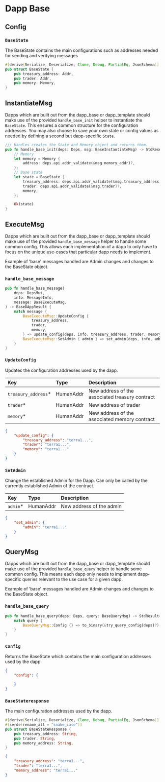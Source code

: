 
# Dapp Base 

## Config 

### `BaseState`

The BaseState contains the main configurations such as addresses needed for sending and verifying messages

```rust
#[derive(Serialize, Deserialize, Clone, Debug, PartialEq, JsonSchema)]
pub struct BaseState {
    pub treasury_address: Addr,
    pub trader: Addr,
    pub memory: Memory,
}
```

## InstantiateMsg

Dapps which are built out from the dapp_base or dapp_template should make use of the provided
`handle_base_init` helper to instantiate the `BaseState`. This ensures a common structure for the configuration addresses. You may also choose to save your own state or config values as needed by defining a second but dapp-specific `State`.

```rust
/// Handles creates the State and Memory object and returns them.
pub fn handle_base_init(deps: Deps, msg: BaseInstantiateMsg) -> StdResult<BaseState> {
    // Memory
    let memory = Memory {
        address: deps.api.addr_validate(&msg.memory_addr)?,
    };
    // Base state
    let state = BaseState {
        treasury_address: deps.api.addr_validate(&msg.treasury_address)?,
        trader: deps.api.addr_validate(&msg.trader)?,
        memory,
    };

    Ok(state)
}
```

## ExecuteMsg 

Dapps which are built out from the dapp_base or dapp_template should make use of the provided
`handle_base_message` helper to handle some common config. This allows each implementation of a dapp to only have to focus on the unique use-cases that particular dapp needs to implement.

Example of 'base' messages handled are Admin changes and changes to the BaseState object.

### `handle_base_message`


```rust
pub fn handle_base_message(
    deps: DepsMut,
    info: MessageInfo,
    message: BaseExecuteMsg,
) -> BaseDAppResult {
    match message {
        BaseExecuteMsg::UpdateConfig {
            treasury_address,
            trader,
            memory,
        } => update_config(deps, info, treasury_address, trader, memory),
        BaseExecuteMsg::SetAdmin { admin } => set_admin(deps, info, admin),
    }
}
```

### `UpdateConfig`

Updates the configuration addresses used by the dapp.

| Key | Type | Description |
| :--- | :--- | :--- |
| `treasury_address`\* | HumanAddr | New address of the associated treasury contract |
| `trader`\* | HumanAddr | New address of trader |
| `memory`\* | HumanAddr | New address of the associated memory contract |

```json
{
    "update_config": {
        "treasury_address": "terra1...",
        "trader": "terra1...", 
        "memory": "terra1..."
    }
}
```

### `SetAdmin`

Change the established Admin for the Dapp. Can only be called by the currently established Admin of the contract.

| Key | Type | Description |
| :--- | :--- | :--- |
| `admin`\* | HumanAddr | New address of the admin |

```json
{
    "set_admin": {
        "admin": "terra1..."
    }
}
```

## QueryMsg

Dapps which are built out from the dapp_base or dapp_template should make use of the provided
`handle_base_query` helper to handle some common config. This means each dapp only needs to implement dapp-specific queries relevant to the use case for a given dapp.

Example of 'base' messages handled are Admin changes and changes to the BaseState object.

### `handle_base_query`


```rust
pub fn handle_base_query(deps: Deps, query: BaseQueryMsg) -> StdResult<Binary> {
    match query {
        BaseQueryMsg::Config {} => to_binary(&try_query_config(deps)?),
    }
}
```

### `Config`

Returns the BaseState which contains the main configuration addresses used by the dapp.

```json
{
    "config": {

    }
}
```

### `BaseStateresponse`

The main configuration addresses used by the dapp.

```rust
#[derive(Serialize, Deserialize, Clone, Debug, PartialEq, JsonSchema)]
#[serde(rename_all = "snake_case")]
pub struct BaseStateResponse {
    pub treasury_address: String,
    pub trader: String,
    pub memory_address: String,
}
```

```json
{
    "treasury_address": "terra1...",
    "trader": "terra1...",
    "memory_address": "terra1..."
}
```